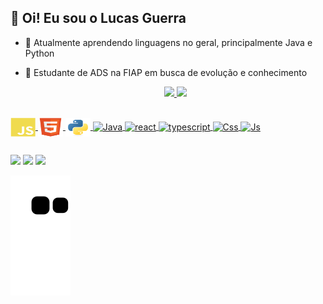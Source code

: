  ## 👋 Oi! Eu sou o Lucas Guerra

- 🌱 Atualmente aprendendo linguagens no geral, principalmente Java e Python
- 💞️ Estudante de ADS na FIAP em busca de evolução e conhecimento

  <div align="center">
  <a href="https://github.com/LucasGuerraS">
  <img height="150em" src="https://github-readme-stats.vercel.app/api?username=LucasGuerraS&show_icons=true&theme=dark&include_all_commits=true&count_private=true">
  <img height="150em" src="https://github-readme-stats.vercel.app/api/top-langs/?username=LucasGuerraS&layout=compact&langs_count=7&theme=dark">
</div>
 
  <div style="display: inline_block"><br>
  <img align="center" alt="Js" height="30" width="40" src="https://raw.githubusercontent.com/devicons/devicon/master/icons/javascript/javascript-plain.svg">
  <img align="center" alt="HTML" height="30" width="40" src="https://raw.githubusercontent.com/devicons/devicon/master/icons/html5/html5-original.svg">
  <img align="center" alt="Python" height="30" width="40" src="https://raw.githubusercontent.com/devicons/devicon/master/icons/python/python-original.svg">
  <img align="center" alt="Java" height="30" width="40" src="https://cdn.jsdelivr.net/gh/devicons/devicon/icons/java/java-original.svg" />
  <img align="center" alt="react" height="30" width="40" src="https://cdn.jsdelivr.net/gh/devicons/devicon/icons/react/react-original.svg" />
  <img align="center" alt="typescript" height="30" width="40" src="https://cdn.jsdelivr.net/gh/devicons/devicon/icons/typescript/typescript-original.svg" />
  <img align="center" alt="Css" height="30" width="40" src="https://cdn.jsdelivr.net/gh/devicons/devicon/icons/css3/css3-original.svg" />
  <img align="center" alt="Js" height="30" width="40" src="https://avatars.githubusercontent.com/u/4855800?s=200&v=4" />
  <img align="right" alt="" height="150" style="border-radius:50px;" src="https://instagram.fcgh22-1.fna.fbcdn.net/v/t51.2885-15/275438254_331624045570557_3915468862011328379_n.jpg?stp=dst-jpg_e15_s240x240&_nc_ht=instagram.fcgh22-1.fna.fbcdn.net&_nc_cat=109&_nc_ohc=Cni6Mq5s2ZIAX_7AYul&edm=ABJHkxYAAAAA&ccb=7-4&ig_cache_key=Mjc4OTYwOTg3NDgwNjEyNzE5Nw%3D%3D.2-ccb7-4&oh=00_AT9DvlQFlt1G2Z-pcGBLsUpk5D-jePc-1mWYuQ2MhEuC-A&oe=622E5A59&_nc_sid=fa978c"
  </div>
  
  ##
  
<div>
   <a href="https://instagram.com/guerrones" target="_blank"><img src="https://img.shields.io/badge/-Instagram-%23E4405F?style=for-the-badge&logo=instagram&logoColor=white" target="_blank"></a>
  <a href = "mailto:lucasgasardo@gmail.com"><img src="https://img.shields.io/badge/-Gmail-%23333?style=for-the-badge&logo=gmail&logoColor=white" target="_blank"></a>
  <a href="https://www.linkedin.com/in/lucas-guerra-de-azevedo-sardo-05b792226" target="_blank"><img src="https://img.shields.io/badge/-LinkedIn-%230077B5?style=for-the-badge&logo=linkedin&logoColor=white" target="_blank"></a>   

   ![Snake animation](https://github.com/LucasGuerraS/LucasGuerraS/blob/output/github-contribution-grid-snake.svg)
   
   </div>
  
   

